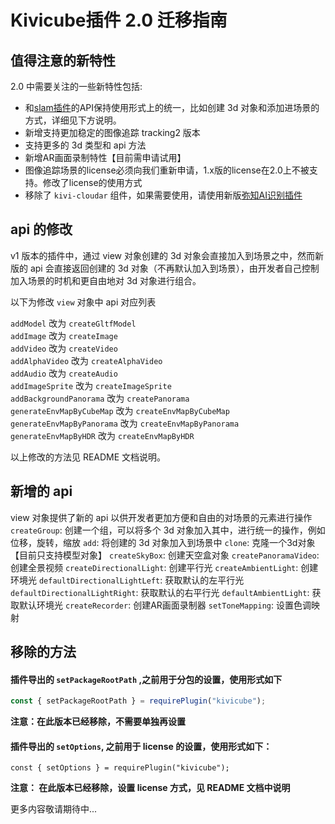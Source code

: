 # Kivicube插件 2.0 迁移指南

## 值得注意的新特性

2.0 中需要关注的一些新特性包括:

- 和[slam插件](https://github.com/kivisense/wechat-kivicube-slam-plugin-api-demo)的API保持使用形式上的统一，比如创建 3d 对象和添加进场景的方式，详细见下方说明。
- 新增支持更加稳定的图像追踪 tracking2 版本
- 支持更多的 3d 类型和 api 方法
- 新增AR画面录制特性【目前需申请试用】
- 图像追踪场景的license必须向我们重新申请，1.x版的license在2.0上不被支持。修改了license的使用方式
- 移除了 `kivi-cloudar` 组件，如果需要使用，请使用新版[弥知AI识别插件](https://mp.weixin.qq.com/wxopen/plugindevdoc?appid=wxf51acd2cc2b1c978)

## api 的修改

v1 版本的插件中，通过 view 对象创建的 3d 对象会直接加入到场景之中，然而新版的 api 会直接返回创建的 3d 对象（不再默认加入到场景），由开发者自己控制加入场景的时机和更自由地对 3d 对象进行组合。

以下为修改 `view` 对象中 api 对应列表

`addModel` 改为 `createGltfModel`  
`addImage` 改为 `createImage`  
`addVideo` 改为 `createVideo`  
`addAlphaVideo` 改为 `createAlphaVideo`  
`addAudio` 改为 `createAudio`  
`addImageSprite` 改为 `createImageSprite`  
`addBackgroundPanorama` 改为 `createPanorama`  
`generateEnvMapByCubeMap` 改为 `createEnvMapByCubeMap`  
`generateEnvMapByPanorama` 改为 `createEnvMapByPanorama`  
`generateEnvMapByHDR` 改为 `createEnvMapByHDR`  

以上修改的方法见 README 文档说明。

## 新增的 api

view 对象提供了新的 api 以供开发者更加方便和自由的对场景的元素进行操作
`createGroup`: 创建一个组，可以将多个 3d 对象加入其中，进行统一的操作，例如 位移，旋转，缩放
`add`: 将创建的 3d 对象加入到场景中
`clone`: 克隆一个3d对象【目前只支持模型对象】
`createSkyBox`: 创建天空盒对象
`createPanoramaVideo`: 创建全景视频
`createDirectionalLight`: 创建平行光
`createAmbientLight`: 创建环境光
`defaultDirectionalLightLeft`: 获取默认的左平行光
`defaultDirectionalLightRight`: 获取默认的右平行光
`defaultAmbientLight`: 获取默认环境光
`createRecorder`: 创建AR画面录制器
`setToneMapping`: 设置色调映射

## 移除的方法

#### 插件导出的 `setPackageRootPath` ,之前用于分包的设置，使用形式如下

```javascript
const { setPackageRootPath } = requirePlugin("kivicube");
```
**注意：在此版本已经移除，不需要单独再设置**

#### 插件导出的 `setOptions`, 之前用于 license 的设置，使用形式如下：
```
const { setOptions } = requirePlugin("kivicube");
```
**注意： 在此版本已经移除，设置 license 方式，见 README 文档中说明**

更多内容敬请期待中...
